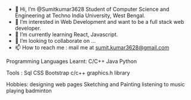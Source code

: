 - 👋 Hi, I’m @Sumitkumar3628 Student of Computer Science and Engineering at Techno India University, West Bengal.
- 👀 I’m interested in Web Development and want to be a full stack web developer.
- 🌱 I’m currently learning React, Javascript.
- 💞️ I’m looking to collaborate on ...
- 📫 How to reach me : mail me at sumit.kumar3628@gmail.com

Programming Languages Learnt:
C/C++
Java
Python

Tools :
Sql
CSS
Bootstrap
c/c++ graphics.h library

Hobbies:
designing web pages
Sketching and Painting
listening to music
playing badminton



<!---
Sumitkumar3628/Sumitkumar3628 is a ✨ special ✨ repository because its `README.md` (this file) appears on your GitHub profile.
You can click the Preview link to take a look at your changes.
--->
